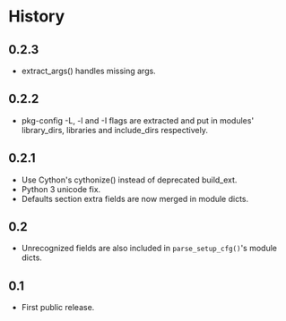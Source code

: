 # History

## 0.2.3

- extract_args() handles missing args.

## 0.2.2

- pkg-config -L, -l and -I flags are extracted and put in modules'
  library_dirs, libraries and include_dirs respectively.

## 0.2.1

- Use Cython's cythonize() instead of deprecated build_ext.
- Python 3 unicode fix.
- Defaults section extra fields are now merged in module dicts.

## 0.2

- Unrecognized fields are also included in `parse_setup_cfg()`'s module dicts.

## 0.1

- First public release.
